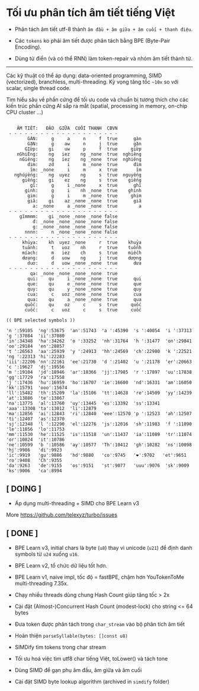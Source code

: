 # Tối ưu phân tích âm tiết tiếng Việt

* Phân tách âm tiết utf-8 thành `âm đầu + âm giữa + âm cuối + thanh điệu`.

* Các `tokens` ko phải âm tiết được phân tách bằng BPE (Byte-Pair Encoding).

* Dùng từ điển (và có thể RNN) làm token-repair và nhóm âm tiết thành từ.

- - - 

Các kỹ thuật có thể áp dụng: data-oriented programming, SIMD (vectorized), branchless, multi-threading. Kỳ vọng tăng tốc `~10x` so với scalar, single thread code.

Tìm hiểu sâu về phần cứng để tối ưu code và chuẩn bị tương thích cho các kiến trúc phần cứng AI sắp ra mắt (spatial, processing in memory, on-chip CPU cluster ...)


```

    ÂM TIẾT:   ĐẦU  GIỮA  CUỐI THANH  CBVN
 - - - - - - - - - - - - - - - - - - - - -
        GÀN:     g     a     n     f  true      gàn
        GặN:     g    aw     n     j  true      gặn
       GIừp:    gi    uw     p     f  true     giừp
    nGhiÊng:    ng   iez    ng _none  true  nghiêng
     nGiêng:    ng   iez    ng _none  true  nghiêng
        đim:    zd     i     m _none  true      đim
         ĩm: _none     i     m     x  true       ĩm
   nghúýếng:    ng  uyez    ng     s  true  nguyếng
      giếng:    gi    ez    ng     s  true    giếng
         gĩ:     g     i _none     x  true      ghĩ
       ginh:     g     i    nh _none  true    ghinh
        gim:     g     i     m _none  true     ghim
        giâ:    gi    az _none _none  true      giâ
          a: _none     a _none _none  true        a
 - - - - - - - - - - - - - - - - - - - - -
     gĩmmmm:    gi _none _none _none false
          đ: _none _none _none _none false
          g: _none _none _none _none false
       nnnn:     n _none _none _none false
 - - - - - - - - - - - - - - - - - - - - -
      khủya:    kh  uyez _none     r  true    khuỷa
      tuảnh:     t   uoz    nh     r  true    tuổnh
      míach:     m   iez    ch     s  true    miếch
      dưạng:     d   uow    ng     j  true    dượng
        duơ:     d   uow _none _none  true      dưa
 - - - - - - - - - - - - - - - - - - - - -
         qa: _none _none _none _none  true
        qui:    qu     i _none _none  true      qui
        que:    qu     e _none _none  true      que
        quy:    qu     y _none _none  true      quy
        cua:     c   uoz _none _none  true      cua
        qua:    qu     a _none _none  true      qua
       quốc:    qu    oz     c     s  true     quốc
       cuốc:     c   uoz     c     s  true     cuốc
```

```
(( BPE selected symbols ))

'n ':59105  'ng':53675  'an':51743  'a ':45390  's ':40054  'i ':37313  'g ':37084  'ii':37080
'in':34348  'ha':34262  'o ':33252  'nh':31764  'h ':31477  'on':29841  'oo':29184  'en':28857
't ':26563  'aa':25939  'y ':24913  'hh':24569  'ch':22980  'k ':22521  'ng ':22313 'hi':22283
'iii':22206 'nn':22161  'ee':21730  'd ':21402  'u ':21178  'er':20663  'c ':19627  'dj':19556
'm ':19104  'jd':18946  'ar':18366  'jj':17985  'r ':17897  'uu':17838  'gg':17729  'ra':17558
'j ':17436  'hu':16959  'ho':16707  'ie':16600  'nd':16331  'am':16050  'kk':15791  'ooo':15674
'll':15482  'th':15209  'la':15106  'tt':14628  're':14509  'yy':14239  'at':13886  'te':13867
'na':13775  'al':13760  'uy':13445  'es':13392  'ss':13341  'aaa':13308 'ta':13012  'li':12879
'ma':12856  'ai':12843  'ri':12840  'eee':12570 'p ':12523  'ah':12507  'ti':12407  'as':12370
'sj':12348  'l ':12290  'el':12276  'js':12016  'sh':11983  'f ':11890  'le':11856  'lo':11753
'mm':11530  'he':11525  'is':11518  'un':11437  'ia':11089  'tr':11074  'or':10824  'it':10786
'ne':10599  'b ':10586  'ay':10577  'Th':10412  'gh':10282  'ns':10098  'hj':9986   'di':9923
'ic':9919   'gu':9886   'hd':9880   'co':9745   '❤️':9702   'et':9651   'ro':9408   'Ch':9355
'da':9263   'de':9155   'os':9151   'st':9077   'uuu':9076  'sk':9009   'ks':9006   'ca':8994
```

## [ DOING ]

- Áp dụng multi-threading + SIMD cho BPE Learn v3

More https://github.com/telexyz/turbo/issues


## [ DONE ]

- BPE Learn v3, initial chars là byte (`u8`) thay vì unicode (`u21`) để định danh symbols từ `u24` xuống `u16`.

- BPE Learn v2, tổ chức dữ liệu tốt hơn.

- BPE Learn v1, naive impl, tốc độ = fastBPE, chậm hơn YouTokenToMe multi-threading 7.35x.

- Chạy nhiều threads dùng chung Hash Count giúp tăng tốc > 2x

- Cài đặt (Almost-)Concurrent Hash Count (modest-lock) cho string <= 64 bytes

- Đưa token được phân tách trong `char_stream` vào bộ phân tích âm tiết

- Hoàn thiện `parseSyllable(bytes: []const u8)`

- SIMDify tìm tokens trong char stream

- Tối ưu hoá việc tìm utf8 char tiếng Việt, toLower() và tách tone

- Dùng SIMD để gạn phụ âm đầu, âm giữa và âm cuối

- Cài đặt SIMD byte lookup algorithm (archived in `simdify` folder)
